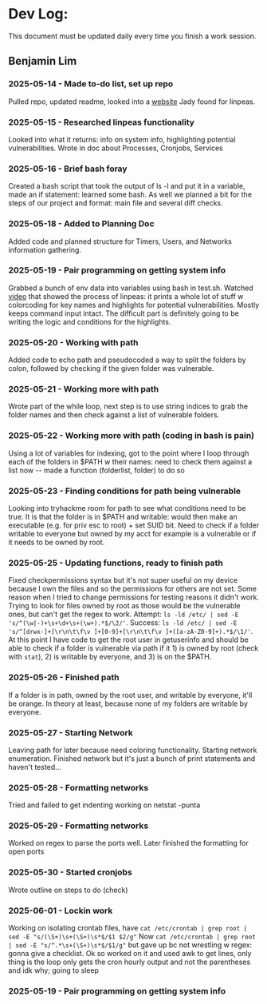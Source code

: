 # Dev Log:

This document must be updated daily every time you finish a work session.

## Benjamin Lim

### 2025-05-14 - Made to-do list, set up repo
Pulled repo, updated readme, looked into a [website](https://book.hacktricks.wiki/en/linux-hardening/privilege-escalation/index.html#useful-software) Jady found for linpeas.

### 2025-05-15 - Researched linpeas functionality
Looked into what it returns: info on system info, highlighting potential vulnerabilities.
Wrote in doc about Processes, Cronjobs, Services

### 2025-05-16 - Brief bash foray
Created a bash script that took the output of ls -l and put it in a variable, made an if statement: learned some bash. As well we planned a bit for the steps of our project and format: main file and several diff checks.

### 2025-05-18 - Added to Planning Doc
Added code and planned structure for Timers, Users, and Networks information gathering.

### 2025-05-19 - Pair programming on getting system info
Grabbed a bunch of env data into variables using bash in test.sh.
Watched [video](https://asciinema.org/a/309566) that showed the process of linpeas: it prints a whole lot of stuff w colorcoding for key names and highlights for potential vulnerabilities. Mostly keeps command input intact. The difficult part is definitely going to be writing the logic and conditions for the highlights.

### 2025-05-20 - Working with path
Added code to echo path and pseudocoded a way to split the folders by colon, followed by checking if the given folder was vulnerable.

### 2025-05-21 - Working more with path
Wrote part of the while loop, next step is to use string indices to grab the folder names and then check against a list of vulnerable folders.

### 2025-05-22 - Working more with path (coding in bash is pain)
Using a lot of variables for indexing, got to the point where I loop through each of the folders in $PATH w their names: need to check them against a list now -- made a function (folderlist, folder) to do so

### 2025-05-23 - Finding conditions for path being vulnerable
Looking into tryhackme room for path to see what conditions need to be true. It is that the folder is in $PATH and writable: would then make an executable (e.g. for priv esc to root) + set SUID bit. Need to check if a folder writable to everyone but owned by my acct for example is a vulnerable or if it needs to be owned by root.

### 2025-05-25 - Updating functions, ready to finish path
Fixed checkpermissions syntax but it's not super useful on my device because I own the files and so the permissions for others are not set. Some reason when I tried to change permissions for testing reasons it didn't work. Trying to look for files owned by root as those would be the vulnerable ones, but can't get the regex to work. Attempt: `ls -ld /etc/ | sed -E 's/^(\w|-)+\s+\d+\s+(\w+).*$/\2/'`. Success: `ls -ld /etc/ | sed -E 's/^[drwx-]+[\r\n\t\f\v ]+[0-9]+[\r\n\t\f\v ]+([a-zA-Z0-9]+).*$/\1/'`. At this point I have code to get the root user in getuserinfo and should be able to check if a folder is vulnerable via path if it 1) is owned by root (check with `stat`), 2) is writable by everyone, and 3) is on the $PATH.

### 2025-05-26 - Finished path
If a folder is in path, owned by the root user, and writable by everyone, it'll be orange. In theory at least, because none of my folders are writable by everyone.

### 2025-05-27 - Starting Network
Leaving path for later because need coloring functionality. Starting network enumeration.
Finished network but it's just a bunch of print statements and haven't tested...

### 2025-05-28 - Formatting networks
Tried and failed to get indenting working on netstat -punta

### 2025-05-29 - Formatting networks
Worked on regex to parse the ports well. Later finished the formatting for open ports

### 2025-05-30 - Started cronjobs
Wrote outline on steps to do (check)

### 2025-06-01 - Lockin work
Working on isolating crontab files, have `cat /etc/crontab | grep root | sed -E "s/(\S+)\s+(\S+)\s*$/$1 $2/g"`
Now `cat /etc/crontab | grep root | sed -E "s/^.*\s+(\S+)\s*$/$1/g"` but gave up bc not wrestling w regex: gonna give a checklist.
Ok so worked on it and used awk to get lines, only thing is the loop only gets the cron hourly output and not the parentheses and idk why; going to sleep

### 2025-05-19 - Pair programming on getting system info
